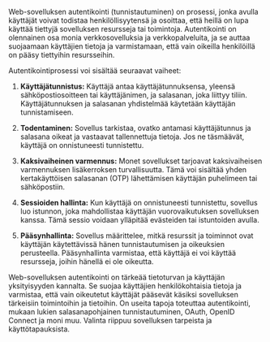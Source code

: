 Web-sovelluksen autentikointi (tunnistautuminen) on prosessi, jonka avulla käyttäjät voivat todistaa henkilöllisyytensä ja osoittaa, että heillä on lupa käyttää tiettyjä sovelluksen resursseja tai toimintoja. Autentikointi on olennainen osa monia verkkosovelluksia ja verkkopalveluita, ja se auttaa suojaamaan käyttäjien tietoja ja varmistamaan, että vain oikeilla henkilöillä on pääsy tiettyihin resursseihin.

Autentikointiprosessi voi sisältää seuraavat vaiheet:

1. **Käyttäjätunnistus:** Käyttäjä antaa käyttäjätunnuksensa, yleensä sähköpostiosoitteen tai käyttäjänimen, ja salasanan, joka liittyy tiliin. Käyttäjätunnuksen ja salasanan yhdistelmää käytetään käyttäjän tunnistamiseen.

2. **Todentaminen:** Sovellus tarkistaa, ovatko antamasi käyttäjätunnus ja salasana oikeat ja vastaavat tallennettuja tietoja. Jos ne täsmäävät, käyttäjä on onnistuneesti tunnistettu.

3. **Kaksivaiheinen varmennus:** Monet sovellukset tarjoavat kaksivaiheisen varmennuksen lisäkerroksen turvallisuutta. Tämä voi sisältää yhden kertakäyttöisen salasanan (OTP) lähettämisen käyttäjän puhelimeen tai sähköpostiin.

4. **Sessioiden hallinta:** Kun käyttäjä on onnistuneesti tunnistettu, sovellus luo istunnon, joka mahdollistaa käyttäjän vuorovaikutuksen sovelluksen kanssa. Tämä sessio voidaan ylläpitää evästeiden tai istuntoiden avulla.

5. **Pääsynhallinta:** Sovellus määrittelee, mitkä resurssit ja toiminnot ovat käyttäjän käytettävissä hänen tunnistautumisen ja oikeuksien perusteella. Pääsynhallinta varmistaa, että käyttäjä ei voi käyttää resursseja, joihin hänellä ei ole oikeutta.

Web-sovelluksen autentikointi on tärkeää tietoturvan ja käyttäjän yksityisyyden kannalta. Se suojaa käyttäjien henkilökohtaisia tietoja ja varmistaa, että vain oikeutetut käyttäjät pääsevät käsiksi sovelluksen tärkeisiin toimintoihin ja tietoihin. On useita tapoja toteuttaa autentikointi, mukaan lukien salasanapohjainen tunnistautuminen, OAuth, OpenID Connect ja moni muu. Valinta riippuu sovelluksen tarpeista ja käyttötapauksista.
